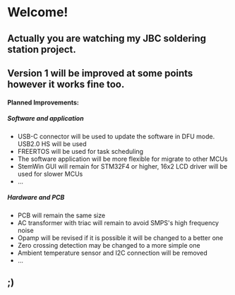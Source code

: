 # Welcome! 
## Actually you are watching my JBC soldering station project. 
## Version 1 will be improved at some points however it works fine too.
#### Planned Improvements:
##### Software and application 
- USB-C connector will be used to update the software in DFU mode. USB2.0 HS will be used
- FREERTOS will be used for task scheduling 
- The software application will be more flexible for migrate to other MCUs
- StemWin GUI will remain for STM32F4 or higher, 16x2 LCD driver will be used for slower MCUs 
- ...

##### Hardware and PCB
- PCB will remain the same size 
- AC transformer with triac will remain to avoid SMPS's high frequency noise
- Opamp will be revised if it is possible it will be changed to a better one
- Zero crossing detection may be changed to a more simple one
- Ambient temperature sensor and I2C connection will be removed
- ...

## ;) 